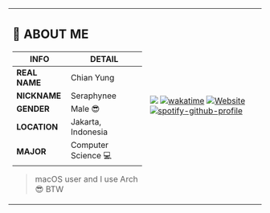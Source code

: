 <table>
<tr>
<td>

## 💬 ABOUT ME

| INFO       | DETAIL |
|------------|--------|
| **REAL NAME** | Chian Yung |
| **NICKNAME**  | Seraphynee |
| **GENDER**    | Male 😎 |
| **LOCATION**  | Jakarta, Indonesia |
| **MAJOR**     | Computer Science 💻 |

> macOS user and I use Arch 😎 BTW

</td>
<td>

![](https://komarev.com/ghpvc/?username=chianyungcode)
[![wakatime](https://wakatime.com/badge/user/697ab2f9-81cb-4eb2-8665-281d9ba95c02.svg)](https://wakatime.com/@697ab2f9-81cb-4eb2-8665-281d9ba95c02)
[![Website](https://img.shields.io/badge/website-visit-orange)](https://chianyung.dev)
[![spotify-github-profile](https://spotify-github-profile.kittinanx.com/api/view?uid=31z6po3zjuhyqn3puduci4uc6s3i&cover_image=true&theme=apple&show_offline=false&background_color=121212&interchange=false&mode=light)](https://spotify-github-profile.kittinanx.com/api/view?uid=31z6po3zjuhyqn3puduci4uc6s3i&redirect=true)

</td>
</tr>
</table>
